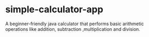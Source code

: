 # simple-calculator-app
A beginner-friendly java calculator that performs basic arithmetic operations like addition, subtraction ,multiplication and division.
